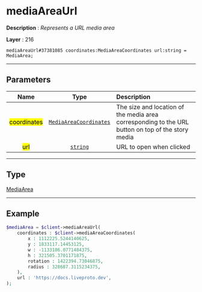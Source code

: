 # mediaAreaUrl

**Description** : *Represents a URL media area*

**Layer** : 216

```tl
mediaAreaUrl#37381085 coordinates:MediaAreaCoordinates url:string = MediaArea;
```

---

## Parameters

| Name | Type | Description |
| :---: | :---: | :--- |
| <mark>coordinates</mark> | [`MediaAreaCoordinates`](type/MediaAreaCoordinates) | The size and location of the media area corresponding to the URL button on top of the story media |
| <mark>url</mark> | [`string`](type/string) | URL to open when clicked |

---

## Type

[MediaArea](type/MediaArea)

---

## Example

```php
$mediaArea = $client->mediaAreaUrl(
	coordinates : $client->mediaAreaCoordinates(
		x : 1112225.5244140625,
		y : 1833117.14453125,
		w : -1133186.0771484375,
		h : 321505.3701171875,
		rotation : 1422394.73046875,
		radius : 328687.3115234375,
	),
	url : 'https://docs.liveproto.dev',
);
```